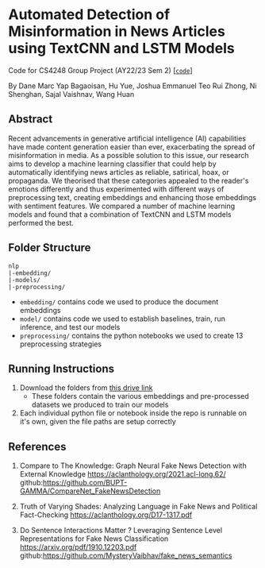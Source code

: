 # Automated Detection of Misinformation in News Articles using TextCNN and LSTM Models

Code for CS4248 Group Project (AY22/23 Sem 2) [[`code`](https://github.com/DaneMarc/nlp-news-reliability-classification)]

By Dane Marc Yap Bagaoisan, Hu Yue, Joshua Emmanuel Teo Rui Zhong, Ni Shenghan, Sajal Vaishnav, Wang Huan

## Abstract

Recent advancements in generative artificial intelligence (AI) capabilities have made content generation easier than ever, exacerbating the spread of misinformation in media. As a possible solution to this issue, our research aims to develop a machine learning classifier that could help by automatically identifying news articles as reliable, satirical, hoax, or propaganda. We theorised that these categories appealed to the reader's emotions differently and thus experimented with different ways of preprocessing text, creating embeddings and enhancing those embeddings with sentiment features. We compared a number of machine learning models and found that a combination of TextCNN and LSTM models performed the best.

## Folder Structure

```
nlp
|-embedding/
|-models/
|-preprocessing/
```

- `embedding/` contains code we used to produce the document embeddings 
- `model/` contains code we used to establish baselines, train, run inference, and test our models  
- `preprocessing/` contains the python notebooks we used to create 13 preprocessing strategies

## Running Instructions
1. Download the folders from [this drive link](https://drive.google.com/drive/folders/1GowTReLmoK986WR57DZgLZlLADET-l3l)
    - These folders contain the various embeddings and pre-processed datasets we produced to train our models
2. Each individual python file or notebook inside the repo is runnable on it's own, given the file paths are setup correctly


## References
1. Compare to The Knowledge: Graph Neural Fake News Detection with External Knowledge
https://aclanthology.org/2021.acl-long.62/
github:https://github.com/BUPT-GAMMA/CompareNet_FakeNewsDetection

2. Truth of Varying Shades: Analyzing Language in Fake News
and Political Fact-Checking
https://aclanthology.org/D17-1317.pdf

3. Do Sentence Interactions Matter ? Leveraging Sentence Level Representations for Fake News Classification
https://arxiv.org/pdf/1910.12203.pdf
github:https://github.com/MysteryVaibhav/fake_news_semantics
